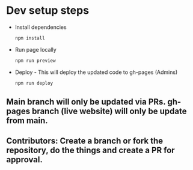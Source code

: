 # Dev setup steps

- Install dependencies
    ```sh
    npm install
    ```
- Run page locally
    ```sh
    npm run preview
    ```
- Deploy - This will deploy the updated code to gh-pages (Admins)
    ```sh
    npm run deploy
    ```

## Main branch will only be updated via PRs. gh-pages branch (live website) will only be update from main.

## Contributors: Create a branch or fork the repository, do the things and create a PR for approval.